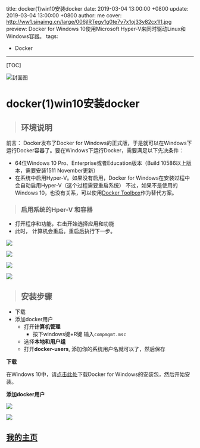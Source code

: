 title:  docker(1)win10安装docker
date: 2019-03-04 13:00:00 +0800
update: 2019-03-04 13:00:00 +0800
author: me
cover: http://ww1.sinaimg.cn/large/006jIRTegy1g0te7v7x1oj33y82cx1l1.jpg
preview:  Docker for Windows 10使用Microsoft Hyper-V来同时驱动Linux和Windows容器。
tags:

  -  Docker

---



[TOC]

![封面图](http://ww1.sinaimg.cn/large/006jIRTegy1g0te7v7x1oj33y82cx1l1.jpg)

# docker(1)win10安装docker

> ## 环境说明

前言：
Docker发布了Docker for Windows的正式版，于是就可以在Windows下运行Docker容器了。要在Windows下运行Docker，需要满足以下先决条件：

* 64位Windows 10 Pro、Enterprise或者Education版本（Build 10586以上版本，需要安装1511 November更新）
* 在系统中启用Hyper-V。如果没有启用，Docker for Windows在安装过程中会自动启用Hyper-V（这个过程需要重启系统）
  不过，如果不是使用的Windows 10，也没有关系，可以使用[Docker Toolbox](http://www.docker.com/products/docker-toolbox)作为替代方案。

> ### 启用系统的Hper-V 和容器

* 打开程序和功能，右击开始选择应用和功能
* 此时， 计算机会重启。重启后执行下一步。

![](https://ws1.sinaimg.cn/large/006jIRTegy1g0qympzuiaj30880hi0sp.jpg)

![](https://ws1.sinaimg.cn/large/006jIRTegy1g0qymzz8tij30rs0f6jro.jpg)

![](https://ws1.sinaimg.cn/large/006jIRTegy1g0qynxakztj30k409v3yx.jpg)

![](https://ws1.sinaimg.cn/large/006jIRTegy1g0qyn9pav5j30k70k9gmg.jpg)





> ## 安装步骤

* 下载
* 添加docker用户
  * 打开**计算机管理**
    * 按下windows键+R键 输入`compmgmt.msc`
  * 选择**本地和用户组**
  * 打开**docker-users**, 添加你的系统用户名就可以了，然后保存

**下载**

在Windows 10中，请[点击此处](https://download.docker.com/)下载Docker for Windows的安装包，然后开始安装。

**添加docker用户**

![](https://ws1.sinaimg.cn/large/006jIRTegy1g0qyquzd3mj30m80f63zo.jpg)

![](https://ws1.sinaimg.cn/large/006jIRTegy1g0qyr57bzhj30db0gc0sv.jpg)



## [我的主页](https://suveng.github.io/blog/)

